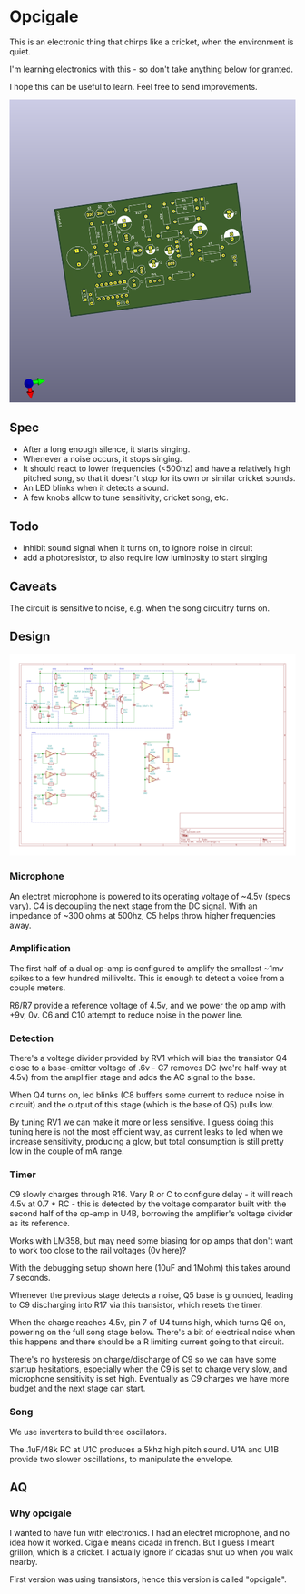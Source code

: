 # Opcigale
This is an electronic thing that chirps like a cricket, when the environment is quiet.

I'm learning electronics with this - so don't take anything below for granted.

I hope this can be useful to learn. Feel free to send improvements.

![Overview of PCB](./pcb.png)

## Spec
- After a long enough silence, it starts singing.
- Whenever a noise occurs, it stops singing.
- It should react to lower frequencies (<500hz) and have a relatively high pitched song, so that it doesn't stop for its own or similar cricket sounds.
- An LED blinks when it detects a sound.
- A few knobs allow to tune sensitivity, cricket song, etc.

## Todo
- inhibit sound signal when it turns on, to ignore noise in circuit
- add a photoresistor, to also require low luminosity to start singing

## Caveats
The circuit is sensitive to noise, e.g. when the song circuitry turns on.

## Design
![Schema of the design](./opcigale.svg)

### Microphone
An electret microphone is powered to its operating voltage of ~4.5v (specs vary).
C4 is decoupling the next stage from the DC signal. With an impedance of ~300 ohms at 500hz,
C5 helps throw higher frequencies away.

### Amplification
The first half of a dual op-amp is configured to amplify the smallest ~1mv spikes to a few
hundred millivolts. This is enough to detect a voice from a couple meters.

R6/R7 provide a reference voltage of 4.5v, and we power the op amp with +9v, 0v.
C6 and C10 attempt to reduce noise in the power line.

### Detection
There's a voltage divider provided by RV1 which will bias the transistor Q4
close to a base-emitter voltage of .6v - C7 removes DC (we're half-way at 4.5v)
from the amplifier stage and adds the AC signal to the base.

When Q4 turns on, led blinks (C8 buffers some current to reduce noise in circuit) and
the output of this stage (which is the base of Q5) pulls low.

By tuning RV1 we can make it more or less sensitive. I guess doing this tuning here
is not the most efficient way, as current leaks to led when we increase sensitivity,
producing a glow, but total consumption is still pretty low in the couple of mA range.

### Timer
C9 slowly charges through R16. Vary R or C to configure delay - it will reach 4.5v 
at 0.7 * RC - this is detected by the voltage comparator built with the second half
of the op-amp in U4B, borrowing the amplifier's voltage divider as its reference.

Works with LM358, but may need some biasing for op amps that don't want to work
too close to the rail voltages (0v here)?

With the debugging setup shown here (10uF and 1Mohm) this takes around 7 seconds.

Whenever the previous stage detects a noise, Q5 base is grounded, leading to C9
discharging into R17 via this transistor, which resets the timer.

When the charge reaches 4.5v, pin 7 of U4 turns high, which turns Q6 on, powering
on the full song stage below. There's a bit of electrical noise when this happens
and there should be a R limiting current going to that circuit.

There's no hysteresis on charge/discharge of C9 so we can have some startup
hesitations, especially when the C9 is set to charge very slow, and microphone
sensitivity is set high. Eventually as C9 charges we have more budget and the
next stage can start.

### Song
We use inverters to build three oscillators.

The .1uF/48k RC at U1C produces a 5khz high pitch sound. U1A and U1B provide two
slower oscillations, to manipulate the envelope.

## AQ
### Why opcigale
I wanted to have fun with electronics. I had an electret microphone, and no idea how it worked.
Cigale means cicada in french. But I guess I meant grillon, which is a cricket. I actually ignore
if cicadas shut up when you walk nearby.

First version was using transistors, hence this version is called "opcigale".
